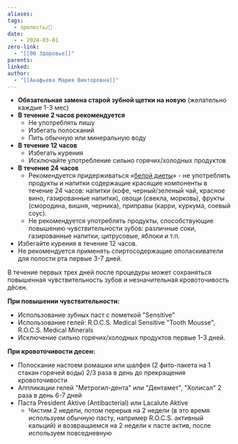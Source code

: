 ```yaml
---
aliases: 
tags:
  - зрелость/🌱
date:
  - - 2024-03-01
zero-link:
  - "[[00 Здоровье]]"
parents: 
linked: 
author:
  - "[[Анафьева Мария Викторовна]]"
---
```

- **Обязательная замена старой зубной щетки на новую** (желательно каждые 1-3 мес)
- **В течение 2 часов рекомендуется**
	- Не употреблять пишу 
	- Избегать полосканий
	- Пить обычную или минеральную воду
- **В течение 12 часов**
	- Избегать курения
	- Исключайте употребление сильно горячих/холодных продуктов
- **В течение 24 часов**
	- Рекомендуется придерживаться «[белой диеты](Белая%20диета.md)» - не употреблять продукты и напитки содержащие красящие компоненты в течение 24 часов: напитки (кофе, черный/зеленый чай, красное вино, газированные напитки), овощи (свекла, морковь), фрукты (смородина, вишня, черника), приправы (карри, куркума, соевый соус).
	- Не рекомендуется употреблять продукты, способствующие повышению чувствительности зубов: различные соки, газированные напитки, цитрусовые, яблоки и т.п.
- Избегайте курения в течение 12 часов.
- Не рекомендуется применять спиртосодержащие ополаскиватели для полости рта первые 3-7 дней.

В течение первых трех дней после процедуры может сохраняться повышенная чувствительность зубов и незначительная кровоточивость дёсен.

**При повышении чувствительности:**
- Использование зубных паст с пометкой "Sensitive"
- Использование гелей: R.O.C.S. Medical Sensitive "Tooth Mousse", R.O.C.S. Medical Minerals
- Исключение сильно горячих/холодных продуктов первые 1-3 дней.

**При кровоточивости десен:**
- Полоскание настоем ромашки или шалфея (2 фито-пакета на 1 стакан горячей воды) 2/3 раза в день до прекращения кровоточивости
- Аппликации гелей "Метрогил-дента" или "Дентамет", "Холисал" 2 раза в день 6-7 дней
- Паста President Aktive (Antibacterial) или Lacalute Aktive
	- Чистим 2 недели, потом перерыв на 2 недели (в это время используем обычную пасту, например R.O.C.S. активный кальций) и возвращаемся на 2 недели к пасте актив, после используем повседневную